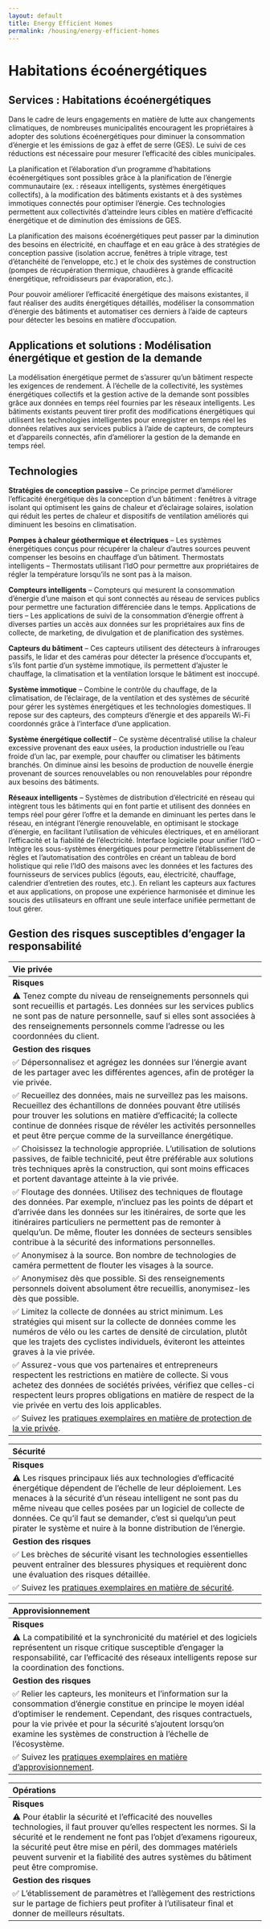 ```yaml
---
layout: default
title: Energy Efficient Homes
permalink: /housing/energy-efficient-homes
---
```


# Habitations écoénergétiques

## Services : Habitations écoénergétiques

Dans le cadre de leurs engagements en matière de lutte aux changements climatiques, de nombreuses municipalités encouragent les propriétaires à adopter des solutions écoénergétiques pour diminuer la consommation d’énergie et les émissions de gaz à effet de serre \(GES\). Le suivi de ces réductions est nécessaire pour mesurer l’efficacité des cibles municipales.

La planification et l’élaboration d’un programme d’habitations écoénergétiques sont possibles grâce à la planification de l’énergie communautaire \(ex. : réseaux intelligents, systèmes énergétiques collectifs\), à la modification des bâtiments existants et à des systèmes immotiques connectés pour optimiser l’énergie. Ces technologies permettent aux collectivités d’atteindre leurs cibles en matière d’efficacité énergétique et de diminution des émissions de GES.

La planification des maisons écoénergétiques peut passer par la diminution des besoins en électricité, en chauffage et en eau grâce à des stratégies de conception passive \(isolation accrue, fenêtres à triple vitrage, test d’étanchéité de l’enveloppe, etc.\) et le choix des systèmes de construction \(pompes de récupération thermique, chaudières à grande efficacité énergétique, refroidisseurs par évaporation, etc.\).

Pour pouvoir améliorer l’efficacité énergétique des maisons existantes, il faut réaliser des audits énergétiques détaillés, modéliser la consommation d’énergie des bâtiments et automatiser ces derniers à l’aide de capteurs pour détecter les besoins en matière d’occupation.

## Applications et solutions : Modélisation énergétique et gestion de la demande

La modélisation énergétique permet de s’assurer qu’un bâtiment respecte les exigences de rendement. À l’échelle de la collectivité, les systèmes énergétiques collectifs et la gestion active de la demande sont possibles grâce aux données en temps réel fournies par les réseaux intelligents. Les bâtiments existants peuvent tirer profit des modifications énergétiques qui utilisent les technologies intelligentes pour enregistrer en temps réel les données relatives aux services publics à l’aide de capteurs, de compteurs et d’appareils connectés, afin d’améliorer la gestion de la demande en temps réel.

## Technologies

**Stratégies de conception passive** – Ce principe permet d’améliorer l’efficacité énergétique dès la conception d’un bâtiment : fenêtres à vitrage isolant qui optimisent les gains de chaleur et d’éclairage solaires, isolation qui réduit les pertes de chaleur et dispositifs de ventilation améliorés qui diminuent les besoins en climatisation.

**Pompes à chaleur géothermique et électriques** – Les systèmes énergétiques conçus pour récupérer la chaleur d’autres sources peuvent compenser les besoins en chauffage d’un bâtiment. Thermostats intelligents – Thermostats utilisant l’IdO pour permettre aux propriétaires de régler la température lorsqu’ils ne sont pas à la maison.

**Compteurs intelligents** – Compteurs qui mesurent la consommation d’énergie d’une maison et qui sont connectés au réseau de services publics pour permettre une facturation différenciée dans le temps. Applications de tiers – Les applications de suivi de la consommation d’énergie offrent à diverses parties un accès aux données sur les propriétaires aux fins de collecte, de marketing, de divulgation et de planification des systèmes.

**Capteurs du bâtiment** – Ces capteurs utilisent des détecteurs à infrarouges passifs, le lidar et des caméras pour détecter la présence d’occupants et, s’ils font partie d’un système immotique, ils permettent d’ajuster le chauffage, la climatisation et la ventilation lorsque le bâtiment est inoccupé.

**Système immotique** – Combine le contrôle du chauffage, de la climatisation, de l’éclairage, de la ventilation et des systèmes de sécurité pour gérer les systèmes énergétiques et les technologies domestiques. Il repose sur des capteurs, des compteurs d’énergie et des appareils Wi-Fi coordonnés grâce à l’interface d’une application.

**Système énergétique collectif** – Ce système décentralisé utilise la chaleur excessive provenant des eaux usées, la production industrielle ou l’eau froide d’un lac, par exemple, pour chauffer ou climatiser les bâtiments branchés. On diminue ainsi les besoins de production de nouvelle énergie provenant de sources renouvelables ou non renouvelables pour répondre aux besoins des bâtiments.

**Réseaux intelligents** – Systèmes de distribution d’électricité en réseau qui intègrent tous les bâtiments qui en font partie et utilisent des données en temps réel pour gérer l’offre et la demande en diminuant les pertes dans le réseau, en intégrant l’énergie renouvelable, en optimisant le stockage d’énergie, en facilitant l’utilisation de véhicules électriques, et en améliorant l’efficacité et la fiabilité de l’électricité. Interface logicielle pour unifier l’IdO – Intègre les sous-systèmes énergétiques pour permettre l’établissement de règles et l’automatisation des contrôles en créant un tableau de bord holistique qui relie l’IdO des maisons avec les données et les factures des fournisseurs de services publics \(égouts, eau, électricité, chauffage, calendrier d’entretien des routes, etc.\). En reliant les capteurs aux factures et aux applications, on propose une expérience harmonisée et diminue les soucis des utilisateurs en offrant une seule interface unifiée permettant de tout gérer.

## Gestion des risques susceptibles d’engager la responsabilité

| Vie privée |
| :--- |
| **Risques** |
| ⚠ Tenez compte du niveau de renseignements personnels qui sont recueillis et partagés. Les données sur les services publics ne sont pas de nature personnelle, sauf si elles sont associées à des renseignements personnels comme l’adresse ou les coordonnées du client. |
| **Gestion des risques** |
| ✅ Dépersonnalisez et agrégez les données sur l’énergie avant de les partager avec les différentes agences, afin de protéger la vie privée. |
| ✅ Recueillez des données, mais ne surveillez pas les maisons. Recueillez des échantillons de données pouvant être utilisés pour trouver les solutions en matière d’efficacité; la collecte continue de données risque de révéler les activités personnelles et peut être perçue comme de la surveillance énergétique. |
| ✅ Choisissez la technologie appropriée. L’utilisation de solutions passives, de faible technicité, peut être préférable aux solutions très techniques après la construction, qui sont moins efficaces et portent davantage atteinte à la vie privée. |
| ✅ Floutage des données. Utilisez des techniques de floutage des données. Par exemple, n’incluez pas les points de départ et d’arrivée dans les données sur les itinéraires, de sorte que les itinéraires particuliers ne permettent pas de remonter à quelqu’un. De même, flouter les données de secteurs sensibles contribue à la sécurité des informations personnelles. |
| ✅ Anonymisez à la source. Bon nombre de technologies de caméra permettent de flouter les visages à la source. |
| ✅ Anonymisez dès que possible. Si des renseignements personnels doivent absolument être recueillis, anonymisez-les dès que possible. |
| ✅ Limitez la collecte de données au strict minimum. Les stratégies qui misent sur la collecte de données comme les numéros de vélo ou les cartes de densité de circulation, plutôt que les trajets des cyclistes individuels, éviteront les atteintes graves à la vie privée. |
| ✅ Assurez-vous que vos partenaires et entrepreneurs respectent les restrictions en matière de collecte. Si vous achetez des données de sociétés privées, vérifiez que celles-ci respectent leurs propres obligations en matière de respect de la vie privée en vertu des lois applicables. |
| ✅ Suivez les [pratiques exemplaires en matière de protection de la vie privée](../metapreoccupations/vie-privee.md). |

| Sécurité |
| :--- |
| **Risques** |
| ⚠ Les risques principaux liés aux technologies d’efficacité énergétique dépendent de l’échelle de leur déploiement. Les menaces à la sécurité d’un réseau intelligent ne sont pas du même niveau que celles posées par un logiciel de collecte de données. Ce qu’il faut se demander, c’est si quelqu’un peut pirater le système et nuire à la bonne distribution de l’énergie. |
| **Gestion des risques** |
| ✅ Les brèches de sécurité visant les technologies essentielles peuvent entraîner des blessures physiques et requièrent donc une évaluation des risques détaillée. |
| ✅ Suivez les [pratiques exemplaires en matière de sécurité](../metapreoccupations/securite.md). |

| Approvisionnement |
| :--- |
| **Risques** |
| ⚠ La compatibilité et la synchronicité du matériel et des logiciels représentent un risque critique susceptible d’engager la responsabilité, car l’efficacité des réseaux intelligents repose sur la coordination des fonctions. |
| **Gestion des risques** |
| ✅ Relier les capteurs, les moniteurs et l’information sur la consommation d’énergie constitue en principe le moyen idéal d’optimiser le rendement. Cependant, des risques contractuels, pour la vie privée et pour la sécurité s’ajoutent lorsqu’on examine les systèmes de construction à l’échelle de l’écosystème. |
| ✅ Suivez les [pratiques exemplaires en matière d’approvisionnement](../metapreoccupations/approvisionnement.md). |

| Opérations |
| :--- |
| **Risques** |
| ⚠ Pour établir la sécurité et l’efficacité des nouvelles technologies, il faut prouver qu’elles respectent les normes. Si la sécurité et le rendement ne font pas l’objet d’examens rigoureux, la sécurité peut être mise en péril, des dommages matériels peuvent survenir et la fiabilité des autres systèmes du bâtiment peut être compromise. |
| **Gestion des risques** |
| ✅ L’établissement de paramètres et l’allègement des restrictions sur le partage de fichiers peut profiter à l’utilisateur final et donner de meilleurs résultats. |

